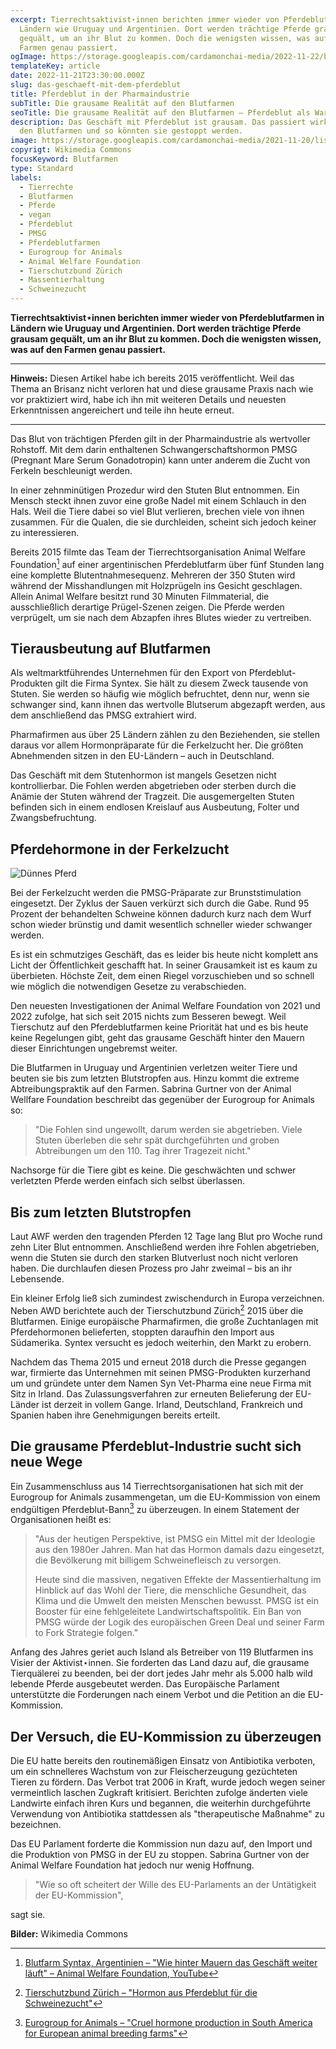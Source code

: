 ```yaml
---
excerpt: Tierrechtsaktivist⋆innen berichten immer wieder von Pferdeblutfarmen in
  Ländern wie Uruguay und Argentinien. Dort werden trächtige Pferde grausam
  gequält, um an ihr Blut zu kommen. Doch die wenigsten wissen, was auf den
  Farmen genau passiert.
ogImage: https://storage.googleapis.com/cardamonchai-media/2022-11-22/blutfarmen-fb-jpg-imagine-c83828_d14d49_1200_628/640.webp
templateKey: article
date: 2022-11-21T23:30:00.000Z
slug: das-geschaeft-mit-dem-pferdeblut
title: Pferdeblut in der Pharmaindustrie
subTitle: Die grausame Realität auf den Blutfarmen
seoTitle: Die grausame Realität auf den Blutfarmen – Pferdeblut als Ware
description: Das Geschäft mit Pferdeblut ist grausam. Das passiert wirklich auf
  den Blutfarmen und so könnten sie gestoppt werden.
image: https://storage.googleapis.com/cardamonchai-media/2021-11-20/listeria-monocytogenes-columbia-horse-blood-agar-detail-jpg-imagine-e81818_d13e3a_1440_1080/640.webp
copyrigt: Wikimedia Commons
focusKeyword: Blutfarmen
type: Standard
labels:
  - Tierrechte
  - Blutfarmen
  - Pferde
  - vegan
  - Pferdeblut
  - PMSG
  - Pferdeblutfarmen
  - Eurogroup for Animals
  - Animal Welfare Foundation
  - Tierschutzbund Zürich
  - Massentierhaltung
  - Schweinezucht
---
```

**Tierrechtsaktivist⋆innen berichten immer wieder von Pferdeblutfarmen in Ländern wie Uruguay und Argentinien. Dort werden trächtige Pferde grausam gequält, um an ihr Blut zu kommen. Doch die wenigsten wissen, was auf den Farmen genau passiert.**

---

**Hinweis:** Diesen Artikel habe ich bereits 2015 veröffentlicht. Weil das Thema an Brisanz nicht verloren hat und diese grausame Praxis nach wie vor praktiziert wird, habe ich ihn mit weiteren Details und neuesten Erkenntnissen angereichert und teile ihn heute erneut.

---

Das Blut von trächtigen Pferden gilt in der Pharmaindustrie als wertvoller Rohstoff. Mit dem darin enthaltenen Schwangerschaftshormon PMSG (Pregnant Mare Serum Gonadotropin) kann unter anderem die Zucht von Ferkeln beschleunigt werden.

In einer zehnminütigen Prozedur wird den Stuten Blut entnommen. Ein Mensch steckt ihnen zuvor eine große Nadel mit einem Schlauch in den Hals. Weil die Tiere dabei so viel Blut verlieren, brechen viele von ihnen zusammen. Für die Qualen, die sie durchleiden, scheint sich jedoch keiner zu interessieren.

Bereits 2015 filmte das Team der Tierrechtsorganisation Animal Welfare Foundation[^1] auf einer argentinischen Pferdeblutfarm über fünf Stunden lang eine komplette Blutentnahmesequenz. Mehreren der 350 Stuten wird während der Misshandlungen mit Holzprügeln ins Gesicht geschlagen. Allein Animal Welfare besitzt rund 30 Minuten Filmmaterial, die ausschließlich derartige Prügel-Szenen zeigen. Die Pferde werden verprügelt, um sie nach dem Abzapfen ihres Blutes wieder zu vertreiben.

## Tierausbeutung auf Blutfarmen 

Als weltmarktführendes Unternehmen für den Export von Pferdeblut-Produkten gilt die Firma Syntex. Sie hält zu diesem Zweck tausende von Stuten. Sie werden so häufig wie möglich befruchtet, denn nur, wenn sie schwanger sind, kann ihnen das wertvolle Blutserum abgezapft werden, aus dem anschließend das PMSG extrahiert wird.

Pharmafirmen aus über 25 Ländern zählen zu den Beziehenden, sie stellen daraus vor allem Hormonpräparate für die Ferkelzucht her. Die größten Abnehmenden sitzen in den EU-Ländern – auch in Deutschland.

Das Geschäft mit dem Stutenhormon ist mangels Gesetzen nicht kontrollierbar. Die Fohlen werden abgetrieben oder sterben durch die Anämie der Stuten während der Tragzeit. Die ausgemergelten Stuten befinden sich in einem endlosen Kreislauf aus Ausbeutung, Folter und Zwangsbefruchtung.

## Pferdehormone in der Ferkelzucht

![Dünnes Pferd](https://storage.googleapis.com/cardamonchai-media/2021-11-20/skinny-horse-5910370980-jpg-imagine-986858_9e7e78_467_350/640.webp 'Dünnes Pferd')

Bei der Ferkelzucht werden die PMSG-Präparate zur Brunststimulation eingesetzt. Der Zyklus der Sauen verkürzt sich durch die Gabe. Rund 95 Prozent der behandelten Schweine können dadurch kurz nach dem Wurf schon wieder brünstig und damit wesentlich schneller wieder schwanger werden.

Es ist ein schmutziges Geschäft, das es leider bis heute nicht komplett ans Licht der Öffentlichkeit geschafft hat. In seiner Grausamkeit ist es kaum zu überbieten. Höchste Zeit, dem einen Riegel vorzuschieben und so schnell wie möglich die notwendigen Gesetze zu verabschieden.

Den neuesten Investigationen der Animal Welfare Foundation von 2021 und 2022 zufolge, hat sich seit 2015 nichts zum Besseren bewegt. Weil Tierschutz auf den Pferdeblutfarmen keine Priorität hat und es bis heute keine Regelungen gibt, geht das grausame Geschäft hinter den Mauern dieser Einrichtungen ungebremst weiter.

Die Blutfarmen in Uruguay und Argentinien verletzen weiter Tiere und beuten sie bis zum letzten Blutstropfen aus. Hinzu kommt die extreme Abtreibungspraktik auf den Farmen. Sabrina Gurtner von der Animal Wellfare Foundation beschreibt das gegenüber der Eurogroup for Animals so:

> "Die Fohlen sind ungewollt, darum werden sie abgetrieben. Viele Stuten überleben die sehr spät durchgeführten und groben Abtreibungen um den 110. Tag ihrer Tragezeit nicht."

Nachsorge für die Tiere gibt es keine. Die geschwächten und schwer verletzten Pferde werden einfach sich selbst überlassen.

## Bis zum letzten Blutstropfen

Laut AWF werden den tragenden Pferden 12 Tage lang Blut pro Woche rund zehn Liter Blut entnommen. Anschließend werden ihre Fohlen abgetrieben, wenn die Stuten sie durch den starken Blutverlust noch nicht verloren haben. Die durchlaufen diesen Prozess pro Jahr zweimal – bis an ihr Lebensende.

Ein kleiner Erfolg ließ sich zumindest zwischendurch in Europa verzeichnen. Neben AWD berichtete auch der Tierschutzbund Zürich[^2] 2015 über die Blutfarmen. Einige europäische Pharmafirmen, die große Zuchtanlagen mit Pferdehormonen belieferten, stoppten daraufhin den Import aus Südamerika. Syntex versucht es jedoch weiterhin, den Markt zu erobern.

Nachdem das Thema 2015 und erneut 2018 durch die Presse gegangen war, firmierte das Unternehmen mit seinen PMSG-Produkten kurzerhand  um und gründete unter dem Namen Syn Vet-Pharma eine neue Firma mit Sitz in Irland. Das Zulassungsverfahren zur erneuten Belieferung der EU-Länder ist derzeit in vollem Gange. Irland, Deutschland, Frankreich und Spanien haben ihre Genehmigungen bereits erteilt.

## Die grausame Pferdeblut-Industrie sucht sich neue Wege

Ein Zusammenschluss aus 14 Tierrechtsorganisationen hat sich mit der Eurogroup for Animals zusammengetan, um die EU-Kommission von einem endgültigen Pferdeblut-Bann[^3] zu überzeugen. In einem Statement der Organisationen heißt es:

> "Aus der heutigen Perspektive, ist PMSG ein Mittel mit der Ideologie aus den 1980er Jahren. Man hat das Hormon damals dazu eingesetzt, die Bevölkerung mit billigem Schweinefleisch zu versorgen. 
> 
> Heute sind die massiven, negativen Effekte der Massentierhaltung im Hinblick auf das Wohl der Tiere, die menschliche Gesundheit, das Klima und die Umwelt den meisten Menschen bewusst. PMSG ist ein Booster für eine fehlgeleitete Landwirtschaftspolitik. Ein Ban von PMSG würde der Logik des europäischen Green Deal und seiner Farm to Fork Strategie folgen."

Anfang des Jahres geriet auch Island als Betreiber von 119 Blutfarmen ins Visier der Aktivist⋆innen. Sie forderten das Land dazu auf, die grausame Tierquälerei zu beenden, bei der dort jedes Jahr mehr als 5.000 halb wild lebende Pferde ausgebeutet werden. Das Europäische Parlament unterstützte die Forderungen nach einem Verbot und die Petition an die EU-Kommission.

## Der Versuch, die EU-Kommission zu überzeugen

Die EU hatte bereits den routinemäßigen Einsatz von Antibiotika verboten, um ein schnelleres Wachstum von zur Fleischerzeugung gezüchteten Tieren zu fördern. Das Verbot trat 2006 in Kraft, wurde jedoch wegen seiner vermeintlich laschen Zugkraft kritisiert. Berichten zufolge änderten viele Landwirte einfach ihren Kurs und begannen, die weiterhin durchgeführte Verwendung von Antibiotika stattdessen als "therapeutische Maßnahme" zu bezeichnen.

Das EU Parlament forderte die Kommission nun dazu auf, den Import und die Produktion von PMSG in der EU zu stoppen. Sabrina Gurtner von der Animal Welfare Foundation hat jedoch nur wenig Hoffnung.

> "Wie so oft scheitert der Wille des EU-Parlaments an der Untätigkeit der EU-Kommission", 

sagt sie.

[^1]: [Blutfarm Syntax, Argentinien – "Wie hinter Mauern das Geschäft weiter läuft" – Animal Welfare Foundation, YouTube](https://www.youtube.com/watch?v=NkAxxxeF3YE)

[^2]: [Tierschutzbund Zürich – "Hormon aus Pferdeblut für die Schweinezucht"](https://www.tierschutzbund.de/information/hintergrund/landwirtschaft/pferdeblut-fuer-die-schweinezucht/)

[^3]: [Eurogroup for Animals – "Cruel hormone production in South America for European animal breeding farms"](https://www.eurogroupforanimals.org/news/cruel-hormone-production-south-america-european-animal-breeding-farms)

**Bilder:** Wikimedia Commons

